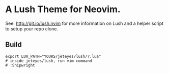 A Lush Theme for Neovim.
===

See: http://git.io/lush.nvim for more information on Lush and a helper script
to setup your repo clone.

## Build

```shell
export LUA_PATH="YOURS/jeteyes/lush/?.lua"
# inside jeteyes/lush, run vim command
# :Shipwright
```
